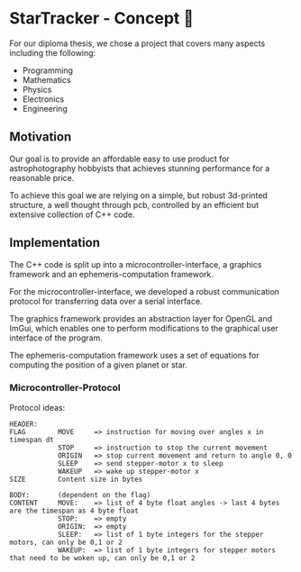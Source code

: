 # StarTracker - Concept :telescope: 

For our diploma thesis, we chose a project that covers many aspects including the following:

 - Programming
 - Mathematics
 - Physics
 - Electronics
 - Engineering

## Motivation

Our goal is to provide an affordable easy to use product for astrophotography hobbyists that achieves stunning performance for a reasonable price.

To achieve this goal we are relying on a simple, but robust 3d-printed structure, a well thought through pcb, controlled by an efficient but extensive collection of C++ code.

## Implementation 

The C++ code is split up into a microcontroller-interface, a graphics framework and an ephemeris-computation framework.

For the microcontroller-interface, we developed a robust communication protocol for transferring data over a serial interface.

The graphics framework provides an abstraction layer for OpenGL and ImGui, which enables one to perform modifications to the graphical user interface of the program.

The ephemeris-computation framework uses a set of equations for computing the position of a given planet or star. 

### Microcontroller-Protocol

Protocol ideas:

```
HEADER:     
FLAG        MOVE     => instruction for moving over angles x in timespan dt
            STOP     => instruction to stop the current movement
            ORIGIN   => stop current movement and return to angle 0, 0 
            SLEEP    => send stepper-motor x to sleep
            WAKEUP   => wake up stepper-motor x
SIZE        Content size in bytes 

BODY:       (dependent on the flag)
CONTENT     MOVE:    => list of 4 byte float angles -> last 4 bytes are the timespan as 4 byte float
            STOP:    => empty
            ORIGIN:  => empty
            SLEEP:   => list of 1 byte integers for the stepper motors, can only be 0,1 or 2
            WAKEUP:  => list of 1 byte integers for stepper motors that need to be woken up, can only be 0,1 or 2
```